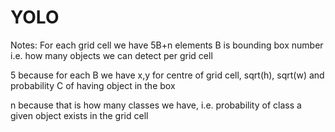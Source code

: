 # YOLO


Notes: For each grid cell we have 5B+n elements
B is bounding box number i.e. how many objects we can detect per grid cell

5 because for each B we have x,y for centre of grid cell, sqrt(h), sqrt(w) and probability C of having object in the box

n because that is how many classes we have, i.e. probability of class a given object exists in the grid cell
